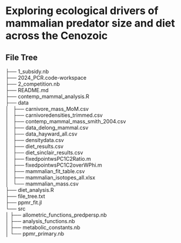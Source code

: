 # Exploring ecological drivers of mammalian predator size and diet across the Cenozoic

## File Tree
├── 1_subsidy.nb  
├── 2024_PCR.code-workspace  
├── 2_competition.nb  
├── README.md  
├── contemp_mammal_analysis.R  
├── data  
│       ├── carnivore_mass_MoM.csv  
│   ├── carnivoredensities_trimmed.csv  
│   ├── contemp_mammal_mass_smith_2004.csv  
│   ├── data_delong_mammal.csv  
│   ├── data_hayward_all.csv  
│   ├── densitydata.csv  
│   ├── diet_results.csv  
│   ├── diet_sinclair_results.csv  
│   ├── fixedpointwsPC1C2Ratio.m  
│   ├── fixedpointwsPC1C2overWPhi.m  
│   ├── mammalian_fit_table.csv  
│   ├── mammalian_isotopes_all.xlsx  
│   └── mammalian_mass.csv  
├── diet_analysis.R  
├── file_tree.txt  
├── ppmr_fit.jl  
└── src  
│   ├── allometric_functions_predpersp.nb  
│   ├── analysis_functions.nb  
│   ├── metabolic_constants.nb  
│   └── ppmr_primary.nb  